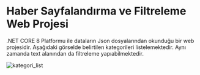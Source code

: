 # Haber Sayfalandırma ve Filtreleme Web Projesi
.NET CORE 8 Platformu ile dataların Json dosyalarından okunduğu bir web projesidir. Aşağıdaki görselde belirtilen kategorileri listelemektedir. Aynı zamanda text alanından da filtreleme yapıabilmektedir.

![kategori_list](https://github.com/mrvblgc/NewsPaginationAndFiltering/assets/173196752/7b99a3d9-0d2f-4587-a72c-84f57b5b5ea2)
